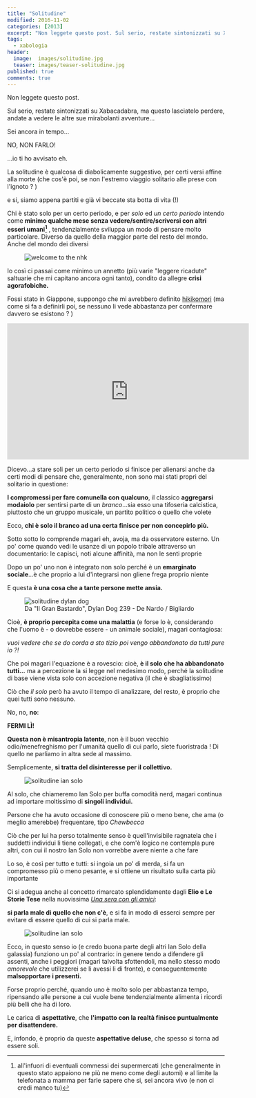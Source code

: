 ```yaml
---
title: "Solitudine"
modified: 2016-11-02
categories: [2013]
excerpt: "Non leggete questo post. Sul serio, restate sintonizzati su Xabacadabra, ma questo lasciatelo perdere, andate a vedere le altre sue mirabolanti avventure..."
tags:
  - xabologia
header:  
  image:  images/solitudine.jpg
  teaser: images/teaser-solitudine.jpg
published: true
comments: true
---
```


Non leggete questo post.

Sul serio, restate sintonizzati su Xabacadabra, ma questo lasciatelo perdere, andate a vedere le altre sue mirabolanti avventure...

Sei ancora in tempo...

NO, NON FARLO!

...io ti ho avvisato eh. 

La solitudine è qualcosa di diabolicamente suggestivo, per certi versi affine alla morte (che cos'è poi, se non l'estremo viaggio solitario alle prese con l'ignoto ? )

e si, siamo appena partiti e già vi beccate sta botta di vita (!)

Chi è stato solo per un certo periodo, e per _solo_ ed _un certo periodo_ intendo come **minimo qualche mese senza vedere/sentire/scriversi con altri esseri umani[^umani]** , tendenzialmente sviluppa un modo di pensare molto particolare. Diverso da quello della maggior parte del resto del mondo. Anche del mondo dei diversi

[^umani]: all'infuori di eventuali commessi dei supermercati (che generalmente in questo stato appaiono ne più ne meno come degli automi) e al limite la telefonata a mamma per farle sapere che si, sei ancora vivo (e non ci credi manco tu)

<figure>
<img src='https://4.bp.blogspot.com/-XMnNajTXSH0/UJs-nvMnxKI/AAAAAAAAAJg/FKPnPI-jp-s/s1600/Sato.jpg' alt='welcome to the nhk'>
</figure>

Io così ci passai come minimo un annetto (più varie "leggere ricadute" saltuarie che mi capitano ancora ogni tanto), condito da allegre **crisi agorafobiche.**

Fossi stato in Giappone, suppongo che mi avrebbero definito [hikikomori](https://it.wikipedia.org/wiki/Hikikomori) (ma come si fa a definirli poi, se nessuno li vede abbastanza per confermare davvero se esistono ? )

<iframe width="560" height="315" src="https://www.youtube.com/embed/1Cw1ng75KP0" frameborder="0" allowfullscreen></iframe>

Dicevo...a stare soli per un certo periodo si finisce per alienarsi anche da certi modi di pensare che, generalmente, non sono mai stati propri del solitario in questione:

**I compromessi per fare comunella con qualcuno**, il classico **aggregarsi modaiolo** per sentirsi parte di un _branco_...sia esso una tifoseria calcistica, piuttosto che un gruppo musicale, un partito politico o quello che volete

Ecco, **chi è solo il branco ad una certa finisce per non concepirlo più.**

Sotto sotto lo comprende magari eh, avoja, ma da osservatore esterno.
Un po' come quando vedi le usanze di un popolo tribale attraverso un documentario: le capisci, noti alcune affinità, ma non le senti proprie

Dopo un po' uno non è integrato non solo perché è un **emarginato sociale**...è che proprio a lui d'integrarsi non gliene frega proprio niente

E questa **è una cosa che a tante persone mette ansia.**

<figure>
<img src='https://1.bp.blogspot.com/-z_AmID851QQ/UahVD0DVheI/AAAAAAAAEAU/pbEXZmKYw20/s1600/dydilgranbastardo.png' alt='solitudine dylan dog'>
<figcaption>Da "Il Gran Bastardo", Dylan Dog 239 - De Nardo / Bigliardo</figcaption>
</figure>

Cioè, **è proprio percepita come una malattia** (e forse lo è, considerando che l'uomo è - o dovrebbe essere - un animale sociale), magari contagiosa:

_vuoi vedere che se do corda a sto tizio poi vengo abbandonato da tutti pure io ?!_

Che poi magari l'equazione è a rovescio: cioè, **è il solo che ha abbandonato tutti...** ma a percezione la si legge nel medesimo modo, perché la solitudine di base viene vista solo con accezione negativa (il che è sbagliatissimo)

Ciò che _il solo_ però ha avuto il tempo di analizzare, del resto, è proprio che quei tutti sono nessuno.

No, no, **no**:

**FERMI LÌ!**

**Questa non è misantropia latente**, non è il buon vecchio odio/menefreghismo per l'umanità quello di cui parlo, siete fuoristrada ! Di quello ne parliamo in altra sede al massimo.

Semplicemente, **si tratta del disinteresse per il collettivo.**

<figure>
<img src='https://upload.wikimedia.org/wikipedia/en/b/be/Han_Solo_depicted_in_promotional_image_for_Star_Wars_(1977).jpg' alt='solitudine ian solo'>
</figure>

Al solo, che chiameremo Ian Solo per buffa comodità nerd, magari continua ad importare moltissimo di **singoli individui.**

Persone che ha avuto occasione di conoscere più o meno bene, che ama (o meglio amerebbe) frequentare, tipo _Chewbecca_

Ciò che per lui ha perso totalmente senso è quell'invisibile ragnatela che i suddetti individui li tiene collegati, e che com'è logico ne contempla pure altri, con cui il nostro Ian Solo non vorrebbe avere niente a che fare

Lo so, è così per tutto e tutti: si ingoia un po' di merda, si fa un compromesso più o meno pesante, e si ottiene un risultato sulla carta più importante

Ci si adegua anche al concetto rimarcato splendidamente dagli **Elio e Le Storie Tese** nella nuovissima [_Una sera con gli amici_](https://open.spotify.com/track/6zWAnNt5SvCND6hWVydl1h):

**si parla male di quello che non c'è**, e si fa in modo di esserci sempre per evitare di essere quello di cui si parla male.

<figure>
<img src='https://i196.photobucket.com/albums/aa81/knedopak/Outta%20this%20world/5a_millenium_falcon.jpg' alt='solitudine ian solo'>
</figure>

Ecco, in questo senso io (e credo buona parte degli altri Ian Solo della galassia) funziono un po' al contrario: in genere tendo a difendere gli assenti, anche i peggiori (magari talvolta sfottendoli, ma nello stesso modo _amorevole_ che utilizzerei se li avessi li di fronte), e conseguentemente **malsopportare i presenti.** 

Forse proprio perché, quando uno è molto solo per abbastanza tempo, ripensando alle persone a cui vuole bene tendenzialmente alimenta i ricordi più belli che ha di loro. 

Le carica di **aspettative**, che **l'impatto con la realtà finisce puntualmente per disattendere.**

E, infondo, è proprio da queste **aspettative deluse**, che spesso si torna ad essere soli.
